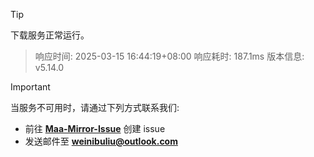 > [!TIP]
下载服务正常运行。


> 响应时间: 2025-03-15 16:44:19+08:00
> 响应耗时: 187.1ms
> 版本信息: v5.14.0

> [!IMPORTANT]
> 当服务不可用时，请通过下列方式联系我们: 
> - 前往 **[Maa-Mirror-Issue](https://github.com/MaaMirror/Maa-Mirror-Issue/issues)** 创建 issue
> - 发送邮件至 **<a href="mailto:weinibuliu@outlook.com">weinibuliu@outlook.com</a>**